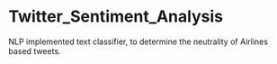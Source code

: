 # Twitter_Sentiment_Analysis
NLP implemented text classifier, to determine the neutrality of Airlines based tweets.
